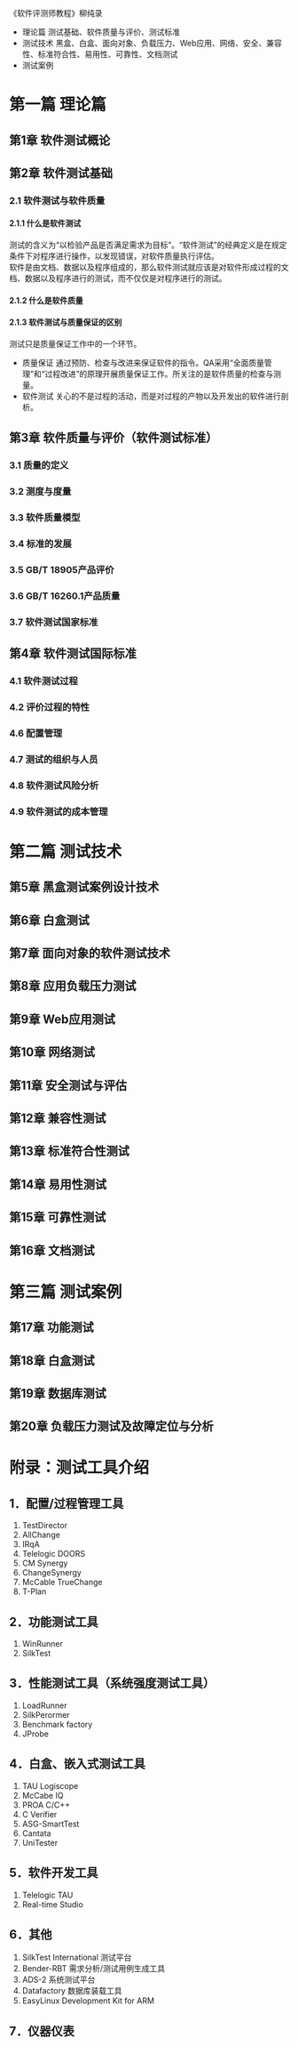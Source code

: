 《软件评测师教程》柳纯录

* 理论篇  测试基础、软件质量与评价、测试标准
* 测试技术 黑盒、白盒、面向对象、负载压力、Web应用、网络、安全、兼容性、标准符合性、易用性、可靠性、文档测试
* 测试案例

# 第一篇 理论篇
## 第1章 软件测试概论
## 第2章 软件测试基础
### 2.1 软件测试与软件质量
#### 2.1.1 什么是软件测试
测试的含义为“以检验产品是否满足需求为目标”。“软件测试”的经典定义是在规定条件下对程序进行操作，以发现错误，对软件质量执行评估。  
软件是由文档、数据以及程序组成的，那么软件测试就应该是对软件形成过程的文档、数据以及程序进行的测试，而不仅仅是对程序进行的测试。
#### 2.1.2 什么是软件质量
#### 2.1.3 软件测试与质量保证的区别
测试只是质量保证工作中的一个环节。
* 质量保证 通过预防、检查与改进来保证软件的指令。QA采用“全面质量管理”和“过程改进”的原理开展质量保证工作。所关注的是软件质量的检查与测量。
* 软件测试 关心的不是过程的活动，而是对过程的产物以及开发出的软件进行剖析。

## 第3章 软件质量与评价（软件测试标准）
### 3.1 质量的定义 
### 3.2 测度与度量 
### 3.3 软件质量模型 
### 3.4 标准的发展 
### 3.5 GB/T 18905产品评价 
### 3.6 GB/T 16260.1产品质量 
### 3.7 软件测试国家标准 

## 第4章 软件测试国际标准
### 4.1 软件测试过程 
### 4.2 评价过程的特性 
### 4.6 配置管理 
### 4.7 测试的组织与人员 
### 4.8 软件测试风险分析 
### 4.9 软件测试的成本管理 


# 第二篇 测试技术
## 第5章 黑盒测试案例设计技术
## 第6章 白盒测试
## 第7章 面向对象的软件测试技术
## 第8章 应用负载压力测试
## 第9章 Web应用测试
## 第10章 网络测试
## 第11章 安全测试与评估
## 第12章 兼容性测试
## 第13章 标准符合性测试
## 第14章 易用性测试
## 第15章 可靠性测试
## 第16章 文档测试

# 第三篇 测试案例
## 第17章 功能测试
## 第18章 白盒测试
## 第19章 数据库测试
## 第20章 负载压力测试及故障定位与分析

# 附录：测试工具介绍 
## 1．配置/过程管理工具 
1. TestDirector
2. AllChange
3. IRqA
4. Telelogic DOORS
5. CM Synergy
6. ChangeSynergy
7. McCable TrueChange
8. T-Plan

## 2．功能测试工具 
1. WinRunner
2. SilkTest

## 3．性能测试工具（系统强度测试工具） 
1. LoadRunner
2. SilkPerormer
3. Benchmark factory
4. JProbe

## 4．白盒、嵌入式测试工具 
1. TAU Logiscope
2. McCabe IQ
3. PROA C/C++
4. C Verifier
5. ASG-SmartTest
6. Cantata
7. UniTester

## 5．软件开发工具 
1. Telelogic TAU
2. Real-time Studio

## 6．其他 
1. SilkTest International 测试平台
2. Bender-RBT 需求分析/测试用例生成工具
3. ADS-2 系统测试平台
4. Datafactory 数据库装载工具
5. EasyLinux Development Kit for ARM

## 7．仪器仪表 